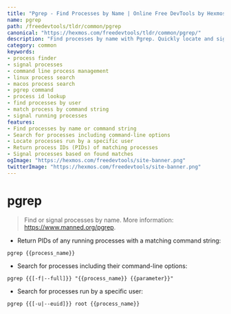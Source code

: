 ```yaml
---
title: "Pgrep - Find Processes by Name | Online Free DevTools by Hexmos"
name: pgrep
path: /freedevtools/tldr/common/pgrep
canonical: "https://hexmos.com/freedevtools/tldr/common/pgrep/"
description: "Find processes by name with Pgrep. Quickly locate and signal running programs using command line. Free online tool, no registration required."
category: common
keywords:
- process finder
- signal processes
- command line process management
- linux process search
- macos process search
- pgrep command
- process id lookup
- find processes by user
- match process by command string
- signal running processes
features:
- Find processes by name or command string
- Search for processes including command-line options
- Locate processes run by a specific user
- Return process IDs (PIDs) of matching processes
- Signal processes based on found matches
ogImage: "https://hexmos.com/freedevtools/site-banner.png"
twitterImage: "https://hexmos.com/freedevtools/site-banner.png"
---
```


# pgrep

> Find or signal processes by name.
> More information: <https://www.manned.org/pgrep>.

- Return PIDs of any running processes with a matching command string:

`pgrep {{process_name}}`

- Search for processes including their command-line options:

`pgrep {{[-f|--full]}} "{{process_name}} {{parameter}}"`

- Search for processes run by a specific user:

`pgrep {{[-u|--euid]}} root {{process_name}}`
